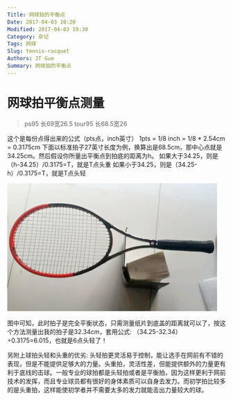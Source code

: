 ```yaml
---
Title: 网球拍的平衡点
Date: 2017-04-03 10:20
Modified: 2017-04-03 19:30
Category: 杂记
Tags: 网球
Slug: tennis-racquet
Authors: JT Guo
Summary: 网球拍的平衡点
---
```

# 网球拍平衡点测量

> ps95 长69宽26.5
> tour95 长68.5宽26

这个是每份点得出来的公式（pts点，inch英寸）
1pts = 1/8 inch = 1/8 * 2.54cm = 0.3175cm
下面以标准拍子27英寸长度为例，换算出是68.5cm，那中心点就是34.25cm。然后假设你所量出平衡点到拍底的距离为h。
如果大于34.25，则是（h-34.25）/0.3175=T，就是T点头重
如果小于34.25，则是（34.25-h）/0.3175=T，就是T点头轻

![平衡点|small](/images/平衡点.jpg)

图中可知，此时拍子是完全平衡状态，只需测量纸片到底盖的距离就可以了，按这个方法测量出我的拍子是32.34cm，套用公式:
（34.25-32.34）÷0.3175=6.015，也就是6点头轻了！

另附上球拍头轻和头重的优劣:
头轻拍更灵活易于控制，能让选手在网前有不错的表现，但是不能提供足够大的力量。头重拍，灵活性差，但能提供额外的力量更有利于底线的击球。一般专业的球拍都是头轻拍或者是平衡拍，因为这样更利于网前技术的发挥，而且专业球员都有很好的身体素质可以自身去发力。而初学拍比较多的是头重拍，这样能使初学者并不需要太多的发力就能击出力量较大的球。
